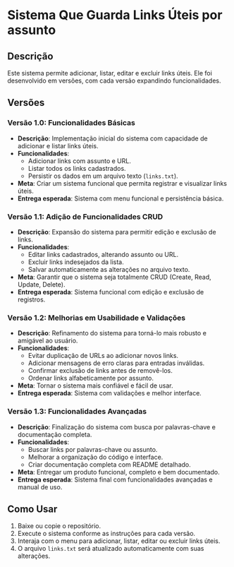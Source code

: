 # Sistema Que Guarda Links Úteis por assunto

## Descrição
Este sistema permite adicionar, listar, editar e excluir links úteis. Ele foi desenvolvido em versões, com cada versão expandindo funcionalidades.

## Versões

### Versão 1.0: Funcionalidades Básicas
- **Descrição**: Implementação inicial do sistema com capacidade de adicionar e listar links úteis.
- **Funcionalidades**:
  - Adicionar links com assunto e URL.
  - Listar todos os links cadastrados.
  - Persistir os dados em um arquivo texto (`links.txt`).
- **Meta**: Criar um sistema funcional que permita registrar e visualizar links úteis.
- **Entrega esperada**: Sistema com menu funcional e persistência básica.

### Versão 1.1: Adição de Funcionalidades CRUD
- **Descrição**: Expansão do sistema para permitir edição e exclusão de links.
- **Funcionalidades**:
  - Editar links cadastrados, alterando assunto ou URL.
  - Excluir links indesejados da lista.
  - Salvar automaticamente as alterações no arquivo texto.
- **Meta**: Garantir que o sistema seja totalmente CRUD (Create, Read, Update, Delete).
- **Entrega esperada**: Sistema funcional com edição e exclusão de registros.

### Versão 1.2: Melhorias em Usabilidade e Validações
- **Descrição**: Refinamento do sistema para torná-lo mais robusto e amigável ao usuário.
- **Funcionalidades**:
  - Evitar duplicação de URLs ao adicionar novos links.
  - Adicionar mensagens de erro claras para entradas inválidas.
  - Confirmar exclusão de links antes de removê-los.
  - Ordenar links alfabeticamente por assunto.
- **Meta**: Tornar o sistema mais confiável e fácil de usar.
- **Entrega esperada**: Sistema com validações e melhor interface.

### Versão 1.3: Funcionalidades Avançadas
- **Descrição**: Finalização do sistema com busca por palavras-chave e documentação completa.
- **Funcionalidades**:
  - Buscar links por palavras-chave ou assunto.
  - Melhorar a organização do código e interface.
  - Criar documentação completa com README detalhado.
- **Meta**: Entregar um produto funcional, completo e bem documentado.
- **Entrega esperada**: Sistema final com funcionalidades avançadas e manual de uso.

## Como Usar
1. Baixe ou copie o repositório.
2. Execute o sistema conforme as instruções para cada versão.
3. Interaja com o menu para adicionar, listar, editar ou excluir links úteis.
4. O arquivo `links.txt` será atualizado automaticamente com suas alterações.



